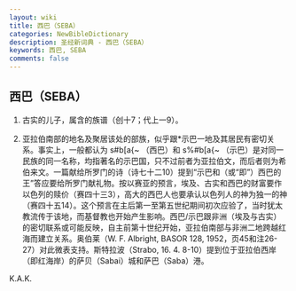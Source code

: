 ```yaml
---
layout: wiki
title: 西巴（SEBA）
categories: NewBibleDictionary
description: 圣经新词典 - 西巴（SEBA）
keywords: 西巴, SEBA
comments: false
---
```


## 西巴（SEBA）

1. 古实的儿子，属含的族谱（创十7；代上一9）。

2. 亚拉伯南部的地名及聚居该处的部族，似乎跟*示巴一地及其居民有密切关系。事实上，一般都认为 s#b[a{~ （西巴）和 s%#b[a{~ （示巴）是对同一民族的同一名称，均指著名的示巴国，只不过前者为亚拉伯文，而后者则为希伯来文。一篇献给所罗门的诗（诗七十二10）提到“示巴和（或“即”）西巴的王”答应要给所罗门献礼物。按以赛亚的预言，埃及、古实和西巴的财富要作以色列的赎价（赛四十三3），高大的西巴人也要承认以色列人的神为独一的神（赛四十五14）。这个预言在主后第一至第五世纪期间初次应验了，当时犹太教流传于该地，而基督教也开始产生影响。西巴/示巴跟非洲（埃及与古实）的密切联系或可能反映，自主前第十世纪开始，亚拉伯南部与非洲二地跨越红海而建立关系。奥伯莱（W. F. Albright, BASOR 128, 1952，页45和注26-27）对此微表支持。斯特拉波（Strabo, 16. 4. 8-10）提到位于亚拉伯西岸（即红海岸）的萨贝（Sabai）城和萨巴（Saba）港。

K.A.K.








